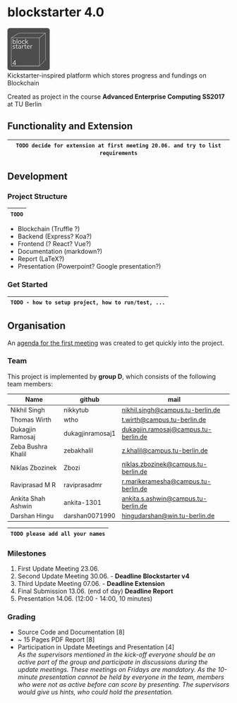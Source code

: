 # blockstarter 4.0
![blockstarter-logo](blockstarter-logo-small.png "Blockstarter 4")  
Kickstarter-inspired platform which stores progress and fundings on Blockchain

Created as project in the course **Advanced Enterprise Computing SS2017** at TU Berlin

## Functionality and Extension
|`TODO decide for extension at first meeting 20.06. and try to list requirements`
|-----

## Development
### Project Structure
|`TODO`
|-----
* Blockchain (Truffle ?)
* Backend (Express? Koa?)
* Frontend (? React? Vue?)
* Documentation (markdown?)
* Report (LaTeX?)
* Presentation (Powerpoint? Google presentation?)

### Get Started
|`TODO - how to setup project, how to run/test, ...`
|-----
## Organisation

An [agenda for the first meeting](agenda-kick-off.md) was created to get quickly into the project.

### Team
This project is implemented by **group D**, which consists of the following team members:

| Name | github | mail
|------|--------|----
|Nikhil Singh|nikkytub|<nikhil.singh@campus.tu-berlin.de>
|Thomas Wirth|wtho|<t.wirth@campus.tu-berlin.de>
|Dukagjin Ramosaj|dukagjinramosaj1|<dukagjin.ramosaj@campus.tu-berlin.de>
|Zeba Bushra Khalil|zebakhalil|<z.khalil@campus.tu-berlin.de>
|Niklas Zbozinek | Zbozi | <niklas.zbozinek@campus.tu-berlin.de>
|Raviprasad M R | raviprasadmr | <r.marikeramesha@campus.tu-berlin.de>
|Ankita Shah Ashwin| ankita-1301 | <ankita.s.ashwin@campus.tu-berlin.de>
|Darshan Hingu| darshan0071990 | <hingudarshan@win.tu-berlin.de>

|`TODO please add all your names`
|----

### Milestones
1. First Update Meeting 23.06.
1. Second Update Meeting 30.06. - **Deadline Blockstarter v4**
1. Third Update Meeting 07.06. - **Deadline Extension**
1. Final Submission 13.06. (end of day) **Deadline Report**
1. Presentation 14.06. (12:00 - 14:00, 10 minutes)

### Grading
* Source Code and Documentation [8]
* ~ 15 Pages PDF Report [8]
* Participation in Update Meetings and Presentation [4]  
*As the supervisors mentioned in the kick-off everyone should be an active part of the group and participate in discussions during the update meetings. These meetings on Fridays are mandatory. As the 10-minute presentation cannot be held by everyone in the team, members who were not as active before can score by presenting. The supervisors would give us hints, who could hold the presentation.*

